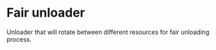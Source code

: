# Fair unloader


Unloader that will rotate between different resources for fair unloading process.
